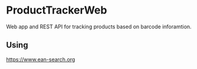 # ProductTrackerWeb

Web app and REST API for tracking products based on barcode inforamtion.

## Using
https://www.ean-search.org